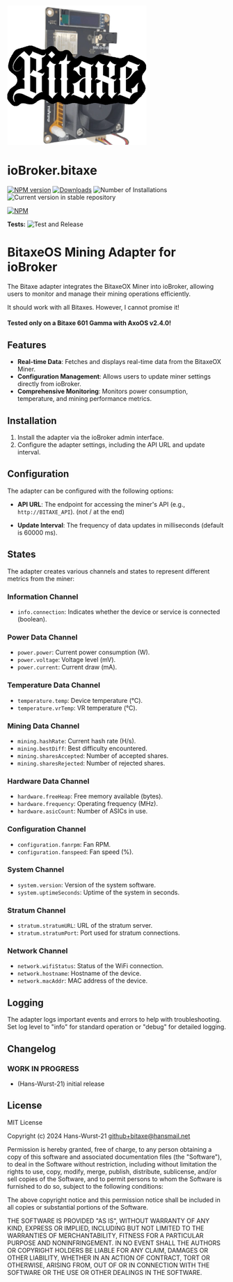 ![Logo](admin/bitaxe.png)
# ioBroker.bitaxe

[![NPM version](https://img.shields.io/npm/v/iobroker.bitaxe.svg)](https://www.npmjs.com/package/iobroker.bitaxe)
[![Downloads](https://img.shields.io/npm/dm/iobroker.bitaxe.svg)](https://www.npmjs.com/package/iobroker.bitaxe)
![Number of Installations](https://iobroker.live/badges/bitaxe-installed.svg)
![Current version in stable repository](https://iobroker.live/badges/bitaxe-stable.svg)

[![NPM](https://nodei.co/npm/iobroker.bitaxe.png?downloads=true)](https://nodei.co/npm/iobroker.bitaxe/)

**Tests:** ![Test and Release](https://github.com/Hans-Wurst-21/ioBroker.bitaxe/workflows/Test%20and%20Release/badge.svg)

# BitaxeOS Mining Adapter for ioBroker

The Bitaxe adapter integrates the BitaxeOX Miner into ioBroker, allowing users to monitor and manage their mining operations efficiently.

It should work with all Bitaxes. However, I cannot promise it! 

#### Tested only on a Bitaxe 601 Gamma with AxoOS v2.4.0!

## Features

- **Real-time Data**: Fetches and displays real-time data from the BitaxeOX Miner.
- **Configuration Management**: Allows users to update miner settings directly from ioBroker.
- **Comprehensive Monitoring**: Monitors power consumption, temperature, and mining performance metrics.

## Installation

1. Install the adapter via the ioBroker admin interface.
2. Configure the adapter settings, including the API URL and update interval.

## Configuration

The adapter can be configured with the following options:

- **API URL**: The endpoint for accessing the miner's API (e.g., `http://BITAXE_API`). (not / at the end)

- **Update Interval**: The frequency of data updates in milliseconds (default is 60000 ms).

## States

The adapter creates various channels and states to represent different metrics from the miner:

### Information Channel
- `info.connection`: Indicates whether the device or service is connected (boolean).

### Power Data Channel
- `power.power`: Current power consumption (W).
- `power.voltage`: Voltage level (mV).
- `power.current`: Current draw (mA).

### Temperature Data Channel
- `temperature.temp`: Device temperature (°C).
- `temperature.vrTemp`: VR temperature (°C).

### Mining Data Channel
- `mining.hashRate`: Current hash rate (H/s).
- `mining.bestDiff`: Best difficulty encountered.
- `mining.sharesAccepted`: Number of accepted shares.
- `mining.sharesRejected`: Number of rejected shares.

### Hardware Data Channel
- `hardware.freeHeap`: Free memory available (bytes).
- `hardware.frequency`: Operating frequency (MHz).
- `hardware.asicCount`: Number of ASICs in use.

### Configuration Channel
- `configuration.fanrpm`: Fan RPM.
- `configuration.fanspeed`: Fan speed (%).

### System Channel
- `system.version`: Version of the system software.
- `system.uptimeSeconds`: Uptime of the system in seconds.

### Stratum Channel
- `stratum.stratumURL`: URL of the stratum server.
- `stratum.stratumPort`: Port used for stratum connections.

### Network Channel
- `network.wifiStatus`: Status of the WiFi connection.
- `network.hostname`: Hostname of the device.
- `network.macAddr`: MAC address of the device.

## Logging

The adapter logs important events and errors to help with troubleshooting. Set log level to "info" for standard operation or "debug" for detailed logging.

## Changelog
<!--
    Placeholder for the next version (at the beginning of the line):
    ### **WORK IN PROGRESS**
-->

### **WORK IN PROGRESS**
* (Hans-Wurst-21) initial release

## License
MIT License

Copyright (c) 2024 Hans-Wurst-21 <github+bitaxe@hansmail.net>

Permission is hereby granted, free of charge, to any person obtaining a copy
of this software and associated documentation files (the "Software"), to deal
in the Software without restriction, including without limitation the rights
to use, copy, modify, merge, publish, distribute, sublicense, and/or sell
copies of the Software, and to permit persons to whom the Software is
furnished to do so, subject to the following conditions:

The above copyright notice and this permission notice shall be included in all
copies or substantial portions of the Software.

THE SOFTWARE IS PROVIDED "AS IS", WITHOUT WARRANTY OF ANY KIND, EXPRESS OR
IMPLIED, INCLUDING BUT NOT LIMITED TO THE WARRANTIES OF MERCHANTABILITY,
FITNESS FOR A PARTICULAR PURPOSE AND NONINFRINGEMENT. IN NO EVENT SHALL THE
AUTHORS OR COPYRIGHT HOLDERS BE LIABLE FOR ANY CLAIM, DAMAGES OR OTHER
LIABILITY, WHETHER IN AN ACTION OF CONTRACT, TORT OR OTHERWISE, ARISING FROM,
OUT OF OR IN CONNECTION WITH THE SOFTWARE OR THE USE OR OTHER DEALINGS IN THE
SOFTWARE.